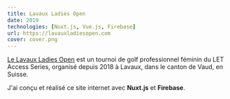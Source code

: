 ```yaml
---
title: Lavaux Ladies Open
date: 2019
technologies: [Nuxt.js, Vue.js, Firebase]
url: https://lavauxladiesopen.com
cover: cover.png
---
```

[Le Lavaux Ladies Open](https://en.wikipedia.org/wiki/Lavaux_Ladies_Open) est un tournoi de golf professionnel féminin du LET Access Series, organisé depuis 2018 à Lavaux, dans le canton de Vaud, en Suisse.

J'ai conçu et réalisé ce site internet avec **Nuxt.js** et **Firebase**.
